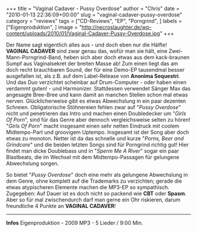 +++
title = "Vaginal Cadaver - Pussy Overdose"
author = "Chris"
date = "2010-01-13 22:36:09+00:00"
slug = "vaginal-cadaver-pussy-overdose"
category = "reviews"
tags = ["CD-Reviews", "EP", "Porngrind", ]
labels = ["Eigenproduktion", ]
image = "http://necroslaughter.de/wp-content/uploads/2010/01/Vaginal-Cadaver-Pussy-Overdose.jpg"
+++

Der Name sagt eigentlich alles aus - und doch eben nur die Hälfte! **VAGINAL CADAVER** sind zwar genau das, wofür man sie hält, eine Zwei-Mann-Porngrind-Band, heben sich aber doch etwas aus dem kack-braunen Sumpf aus Vaginalsekret der breiten Masse ab! Zum einen liegt das am doch recht brauchbaren Sound, der für eine Demo-EP tausendmal besser ausgefallen ist, als z.B. auf dem Label-Release von **Anonima Sequestri**. Und das Duo verzichtet scheinbar auf Drum-Computer - oder haben einen verdammt guten! - und Harmonizer. Stattdessen verwendet Sänger Max das angesagte Bree-Bree und kann damit an manchen Stellen schon mal etwas nerven. Glücklicherweise gibt es etwas Abwechslung in ein paar dezenten Schreien.
Obligatorische Stöhnereien fehlen zwar auf "_Pussy Overdose_" nicht und penetrieren das Intro und machen einen Doubledecker um "_Girls Of Porn_", sind für das Genre aber dennoch vergleichsweise selten zu hören! "_Girls Of Porn_" macht insgesamt einen sehr netten Eindruck mit coolem Midtempo-Part und groovigem Uptempo. Insgesamt ist der Song aber doch etwas zu monoton. Netter ist da das schnelle und kurze "_Porns, Beer and Grindcore_" und die beiden letzten Songs sind für Porngrind richtig gut! Hier findet man dicke Doublebass und in "_Sperm Me A River_" sogar ein paar Blastbeats, die im Wechsel mit dem Midtempo-Passagen für gelungene Abwechslung sorgen.

So bietet "_Pussy Overdose_" doch eine mehr als gelungene Abwechslung in dem Genre, ohne komplett auf die Trademarks zu verzichten; gerade die etwas atypischeren Elemente machen die MP3-EP so sympathisch.
Zugegeben: Auf Dauer ist es doch nicht so packend wie **CBT** oder **Spasm**. Aber so für mal zwischendurch darf man gerne ein Ohr riskieren, darum freundliche 4 Punkte an **VAGINAL CADAVER**!





---
**Infos**
Eigenproduktion - 2009
MP3 - 5 Lieder / 9:00 Min.
